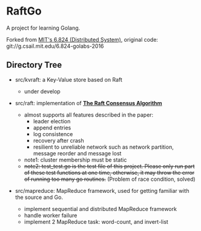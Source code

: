 # RaftGo
A project for learning Golang.

Forked from [MIT's 6.824 (Distributed System)](https://pdos.csail.mit.edu/6.824/), original code: git://g.csail.mit.edu/6.824-golabs-2016

## Directory Tree
* src/kvraft: a Key-Value store based on Raft
	* under develop

* src/raft: implementation of [**The Raft Consensus Algorithm**](http://web.stanford.edu/~ouster/cgi-bin/papers/raft-atc14)
	* almost supports all features described in the paper:
		* leader election
		* append entries
		* log consistence
		* recovery after crash
		* resilient to unreliable network such as network partition, message reorder and message lost
	* note1: cluster membership must be static
	* ~~note2: test_test.go is the test file of this project. Please only run part of these test functions at one time, otherwise, it may throw the error of running too many go routines.~~ (Problem of race condition, solved)
		
	
* src/mapreduce: MapReduce framework, used for getting familiar with the source and Go.
	* implement sequential and distributed MapReduce framework
	* handle worker failure
	* implement 2 MapReduce task: word-count, and invert-list
